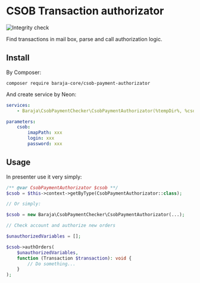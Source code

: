 CSOB Transaction authorizator
=============================

![Integrity check](https://github.com/baraja-core/csob-payment-authorizator/workflows/Integrity%20check/badge.svg)

Find transactions in mail box, parse and call authorization logic.

Install
-------

By Composer:

```shell
composer require baraja-core/csob-payment-authorizator
```

And create service by Neon:

```yaml
services:
    - Baraja\CsobPaymentChecker\CsobPaymentAuthorizator(%tempDir%, %csob.imapPath%, %csob.login%, %csob.password%)

parameters:
    csob:
        imapPath: xxx
        login: xxx
        password: xxx
```

Usage
-----

In presenter use it very simply:

```php
/** @var CsobPaymentAuthorizator $csob **/
$csob = $this->context->getByType(CsobPaymentAuthorizator::class);

// Or simply:

$csob = new Baraja\CsobPaymentChecker\CsobPaymentAuthorizator(...);

// Check account and authorize new orders

$unauthorizedVariables = [];

$csob->authOrders(
    $unauthorizedVariables,
    function (Transaction $transaction): void {
        // Do something...
    }
);
```

